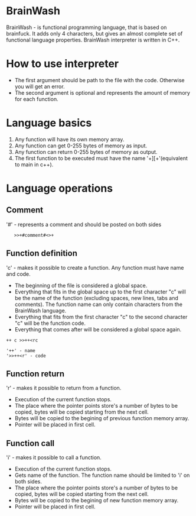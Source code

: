 # BrainWash
BrainWash - is functional programming language, that is based on brainfuck. It adds only 4 characters, but gives an almost complete set of functional language properties.
BrainWash interpreter is written in C++.

# How to use interpreter

- The first argument should be path to the file with the code. Otherwise you will get an error. 
- The second argument is optional and represents the amount of memory for each function.

# Language basics
1. Any function will have its own memory array.
2. Any function can get 0-255 bytes of memory as input.
3. Any function can return 0-255 bytes of memory as output.
4. The first function to be executed must have the name '+][+'(equivalent to main in c++).

# Language operations
## Comment
'#' - represents a comment and should be posted on both sides
```
   >>+#comment#<>+
```
## Function definition
'c' - makes it possible to create a function.
Any function must have name and code.
- The beginning of the file is considered a global space.
- Everything that fits in the global space up to the first character "c" will be the name of the function (excluding spaces, new lines, tabs and comments).
  The function name can only contain characters from the BrainWash language.
- Everything that fits from the first character "c" to the second character "c" will be the function code.
- Everything that comes after will be considered a global space again.
```
++ c >>++<rc

'++' - name
'>>++<r' - code
```
## Function return
'r' - makes it possible to return from a function.
- Execution of the current function stops.
- The place where the pointer points store's a number of bytes to be copied, bytes will be copied starting from the next cell.
- Bytes will be copied to the begining of previous function memory array.
- Pointer will be placed in first cell.

## Function call
'i' - makes it possible to call a function.
- Execution of the current function stops.
- Gets name of the function. The function name should be limited to 'i' on both sides.
- The place where the pointer points store's a number of bytes to be copied, bytes will be copied starting from the next cell.
- Bytes will be copied to the begining of new function memory array.
- Pointer will be placed in first cell.
